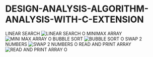 # DESIGN-ANALYSIS-ALGORITHM-ANALYSIS-WITH-C-EXTENSION
LINEAR SEARCH
![LINEAR SEARCH  O](https://user-images.githubusercontent.com/113374692/216120587-bb77032e-5a32-4e48-91b7-fa8a90264f3d.png)
MINIMAX ARRAY 
![MINI MAX ARRAY  O](https://user-images.githubusercontent.com/113374692/216121380-9dad162b-3f7b-42b3-9143-b49ada613614.png)
BUBBLE SORT
![BUBBLE SORT  O](https://user-images.githubusercontent.com/113374692/216121534-7207ee3e-2910-44cc-b1ff-82f1a9f19d5f.png)
SWAP 2 NUMBERS 
![SWAP 2 NUMBERS  O](https://user-images.githubusercontent.com/113374692/216121879-64f8d48c-cee9-473a-9299-3220990fff5a.png)
READ AND PRINT ARRAY 
![READ AND PRINT ARRAY  O](https://user-images.githubusercontent.com/113374692/216122114-71951642-4705-477c-8d82-9e8a52c2f77d.png)
